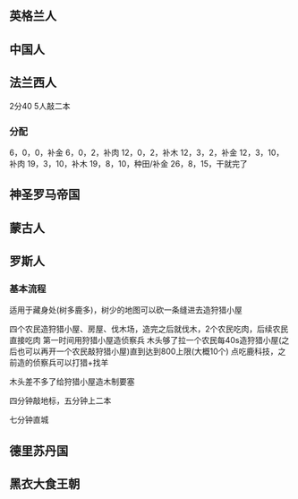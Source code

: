 ## 英格兰人

## 中国人
## 法兰西人

2分40 5人敲二本

### 分配

6，0，0，补金
6，0，2，补肉
12，0，2，补木
12，3，2，补金
12，3，10，补肉
19，3，10，补木
19，8，10，种田/补金
26，8，15，干就完了

## 神圣罗马帝国
## 蒙古人
## 罗斯人

### 基本流程

适用于藏身处(树多鹿多)，树少的地图可以砍一条缝进去造狩猎小屋

四个农民造狩猎小屋、房屋、伐木场，造完之后就伐木，2个农民吃肉，后续农民直接吃肉
第一时间用狩猎小屋造侦察兵
木头够了拉一个农民每40s造狩猎小屋(之后也可以再开一个农民敲狩猎小屋)直到达到800上限(大概10个)
点吃鹿科技，之前造的侦察兵可以打猎+找羊

木头差不多了给狩猎小屋造木制要塞

四分钟敲地标，五分钟上二本

七分钟直城

## 德里苏丹国
## 黑衣大食王朝